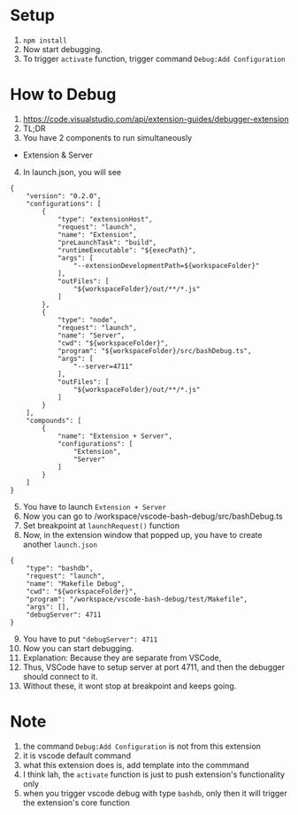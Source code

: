 # Setup
1. `npm install`
2. Now start debugging.
3. To trigger `activate` function, trigger command `Debug:Add Configuration`

# How to Debug
1. https://code.visualstudio.com/api/extension-guides/debugger-extension
2. TL;DR
3. You have 2 components to run simultaneously
- Extension & Server
4. In launch.json, you will see
```
{
    "version": "0.2.0",
    "configurations": [
        {
            "type": "extensionHost",
            "request": "launch",
            "name": "Extension",
            "preLaunchTask": "build",
            "runtimeExecutable": "${execPath}",
            "args": [
                "--extensionDevelopmentPath=${workspaceFolder}"
            ],
            "outFiles": [
                "${workspaceFolder}/out/**/*.js"
            ]
        },
        {
            "type": "node",
            "request": "launch",
            "name": "Server",
            "cwd": "${workspaceFolder}",
            "program": "${workspaceFolder}/src/bashDebug.ts",
            "args": [
                "--server=4711"
            ],
            "outFiles": [
                "${workspaceFolder}/out/**/*.js"
            ]
        }
    ],
    "compounds": [
        {
            "name": "Extension + Server",
            "configurations": [
                "Extension",
                "Server"
            ]
        }
    ]
}
```
5. You have to launch `Extension + Server`
6. Now you can go to /workspace/vscode-bash-debug/src/bashDebug.ts
7. Set breakpoint at `launchRequest()` function
8. Now, in the extension window that popped up, you have to create another `launch.json`
```
{
    "type": "bashdb",
    "request": "launch",
    "name": "Makefile Debug",
    "cwd": "${workspaceFolder}",
    "program": "/workspace/vscode-bash-debug/test/Makefile",
    "args": [],
    "debugServer": 4711
}
```
9. You have to put `"debugServer": 4711`
10. Now you can start debugging.
11. Explanation: Because they are separate from VSCode,
12. Thus, VSCode have to setup server at port 4711, and then the debugger should connect to it.
13. Without these, it wont stop at breakpoint and keeps going.

# Note
1. the command `Debug:Add Configuration` is not from this extension
2. it is vscode default command
3. what this extension does is, add template into the commmand
4. I think lah, the `activate` function is just to push extension's functionality only
5. when you trigger vscode debug with type `bashdb`, only then it will trigger the extension's core function